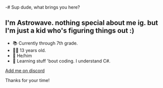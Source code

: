 -# Sup dude, what brings you here?

## I'm Astrowave. nothing special about me ig. but I'm just a kid who's figuring things out :)

- 📚 Currently through 7th grade.
- 😶‍🌫️ 13 years old.
- 👦 He/him
- 🤔 Learning stuff 'bout coding. I understand C#.

[Add me on discord](https://discord.gg/y6BqSKEa)

Thanks for your time!
<!--
**Astrowave69/Astrowave69** is a ✨ _special_ ✨ repository because its `README.md` (this file) appears on your GitHub profile.

Here are some ideas to get you started:

- 🔭 I’m currently working on ...
- 🌱 I’m currently learning ...
- 👯 I’m looking to collaborate on ...
- 🤔 I’m looking for help with ...
- 💬 Ask me about ...
- 📫 How to reach me: ...
- 😄 Pronouns: ...
- ⚡ Fun fact: ...
-->
